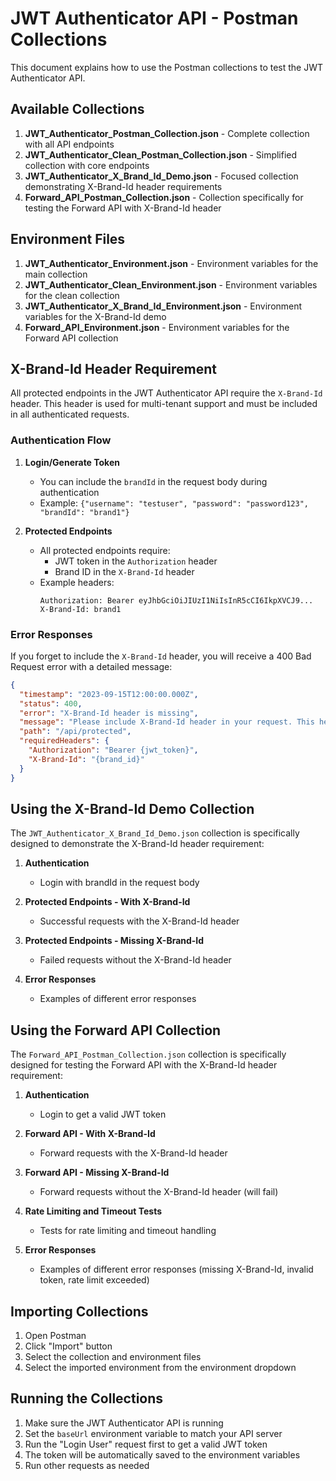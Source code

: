 # JWT Authenticator API - Postman Collections

This document explains how to use the Postman collections to test the JWT Authenticator API.

## Available Collections

1. **JWT_Authenticator_Postman_Collection.json** - Complete collection with all API endpoints
2. **JWT_Authenticator_Clean_Postman_Collection.json** - Simplified collection with core endpoints
3. **JWT_Authenticator_X_Brand_Id_Demo.json** - Focused collection demonstrating X-Brand-Id header requirements
4. **Forward_API_Postman_Collection.json** - Collection specifically for testing the Forward API with X-Brand-Id header

## Environment Files

1. **JWT_Authenticator_Environment.json** - Environment variables for the main collection
2. **JWT_Authenticator_Clean_Environment.json** - Environment variables for the clean collection
3. **JWT_Authenticator_X_Brand_Id_Environment.json** - Environment variables for the X-Brand-Id demo
4. **Forward_API_Environment.json** - Environment variables for the Forward API collection

## X-Brand-Id Header Requirement

All protected endpoints in the JWT Authenticator API require the `X-Brand-Id` header. This header is used for multi-tenant support and must be included in all authenticated requests.

### Authentication Flow

1. **Login/Generate Token**
   - You can include the `brandId` in the request body during authentication
   - Example: `{"username": "testuser", "password": "password123", "brandId": "brand1"}`

2. **Protected Endpoints**
   - All protected endpoints require:
     - JWT token in the `Authorization` header
     - Brand ID in the `X-Brand-Id` header
   - Example headers:
     ```
     Authorization: Bearer eyJhbGciOiJIUzI1NiIsInR5cCI6IkpXVCJ9...
     X-Brand-Id: brand1
     ```

### Error Responses

If you forget to include the `X-Brand-Id` header, you will receive a 400 Bad Request error with a detailed message:

```json
{
  "timestamp": "2023-09-15T12:00:00.000Z",
  "status": 400,
  "error": "X-Brand-Id header is missing",
  "message": "Please include X-Brand-Id header in your request. This header is required for multi-tenant support.",
  "path": "/api/protected",
  "requiredHeaders": {
    "Authorization": "Bearer {jwt_token}",
    "X-Brand-Id": "{brand_id}"
  }
}
```

## Using the X-Brand-Id Demo Collection

The `JWT_Authenticator_X_Brand_Id_Demo.json` collection is specifically designed to demonstrate the X-Brand-Id header requirement:

1. **Authentication**
   - Login with brandId in the request body

2. **Protected Endpoints - With X-Brand-Id**
   - Successful requests with the X-Brand-Id header

3. **Protected Endpoints - Missing X-Brand-Id**
   - Failed requests without the X-Brand-Id header

4. **Error Responses**
   - Examples of different error responses

## Using the Forward API Collection

The `Forward_API_Postman_Collection.json` collection is specifically designed for testing the Forward API with the X-Brand-Id header requirement:

1. **Authentication**
   - Login to get a valid JWT token

2. **Forward API - With X-Brand-Id**
   - Forward requests with the X-Brand-Id header

3. **Forward API - Missing X-Brand-Id**
   - Forward requests without the X-Brand-Id header (will fail)

4. **Rate Limiting and Timeout Tests**
   - Tests for rate limiting and timeout handling

5. **Error Responses**
   - Examples of different error responses (missing X-Brand-Id, invalid token, rate limit exceeded)

## Importing Collections

1. Open Postman
2. Click "Import" button
3. Select the collection and environment files
4. Select the imported environment from the environment dropdown

## Running the Collections

1. Make sure the JWT Authenticator API is running
2. Set the `baseUrl` environment variable to match your API server
3. Run the "Login User" request first to get a valid JWT token
4. The token will be automatically saved to the environment variables
5. Run other requests as needed